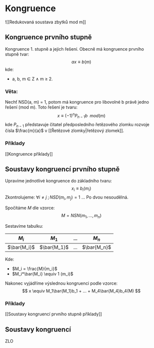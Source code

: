 # Kongruence

![[Redukovaná soustava zbytků mod m]]

## Kongruence prvního stupně

Kongruence 1. stupně a jejich řešení. Obecně má kongruence prvního stupně tvar: 
$$
ax ≡ b(m)
$$
kde: 
- a, b, m ∈ Z ∧ m ≥ 2.

### Věta: 
Nechť NSD(a, m) = 1, potom má kongruence pro libovolné b právě jedno řešení (mod m). Toto řešení je tvaru: 
$$
x ≡ (−1)^nP_{n−1}b \;\; mod(m)
$$
kde $P_{n−1}$ představuje čitatel předposledního řetězového zlomku rozvoje čísla $\frac{m}{a}$ v [[Řetězové zlomky|řetězový zlomek]].

### Příklady
[[Kongruence příklady]]
## Soustavy kongruencí prvního stupně

Upravíme jednotlivé kongruence do základního tvaru:
$$
x_i \equiv b_i(m_i)
$$
Zkontrolujeme:
$\forall i\neq j \;; NSD(m_i,m_j) = 1$ ... Po dvou nesoudělná.

Spočítáme $M$ dle vzorce:
$$
M = NSN(m_1,...,m_n)
$$

Sestavíme tabulku:

| $M_i$ | $M_1$ | ... | $M_n$ |
| ---- | ---- | ---- | ---- |
| $\bar{M_i}$ | $\bar{M_1}$ | ... | $\bar{M_n}$ |
Kde:
- $M_i = \frac{M}{m_i}$
- $M_i*\bar{M_i} \equiv 1 (m_i)$

Nakonec vyjádříme výslednou kongruenci podle vzorce:
$$
x \equiv M_1\bar{M_1}b_1 + ... + M_4\bar{M_4}b_4(M)
$$
### Příklady
[[Soustavy kongruencí prvního stupně příklady]]

## Soustavy kongruencí
ZLO